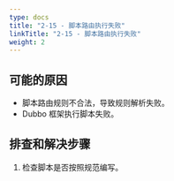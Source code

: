 ```yaml
---
type: docs
title: "2-15 - 脚本路由执行失败"
linkTitle: "2-15 - 脚本路由执行失败"
weight: 2
---
```


## 可能的原因

* 脚本路由规则不合法，导致规则解析失败。
* Dubbo 框架执行脚本失败。

## 排查和解决步骤
1. 检查脚本是否按照规范编写。



<p style="margin-top: 3rem;"> </p>